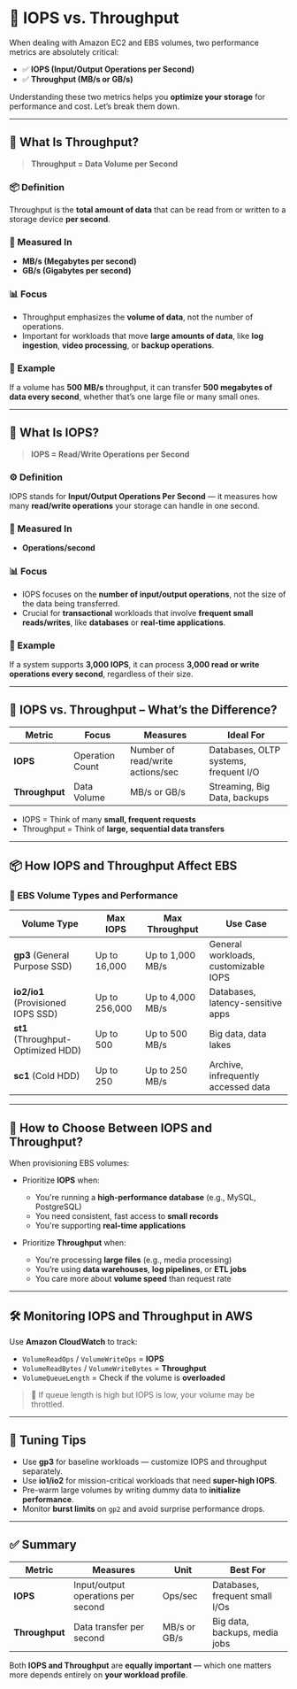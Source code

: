 # 🚀 IOPS vs. Throughput

When dealing with Amazon EC2 and EBS volumes, two performance metrics are absolutely critical:

- ✅ **IOPS (Input/Output Operations per Second)**
- ✅ **Throughput (MB/s or GB/s)**

Understanding these two metrics helps you **optimize your storage** for performance and cost. Let’s break them down.

---

## 📌 What Is Throughput?

> **Throughput = Data Volume per Second**

### 📦 Definition

Throughput is the **total amount of data** that can be read from or written to a storage device **per second**.

### 📏 Measured In

- **MB/s (Megabytes per second)**
- **GB/s (Gigabytes per second)**

### 📊 Focus

- Throughput emphasizes the **volume of data**, not the number of operations.
- Important for workloads that move **large amounts of data**, like **log ingestion**, **video processing**, or **backup operations**.

### 🧠 Example

If a volume has **500 MB/s** throughput, it can transfer **500 megabytes of data every second**, whether that’s one large file or many small ones.

---

## 📌 What Is IOPS?

> **IOPS = Read/Write Operations per Second**

### ⚙️ Definition

IOPS stands for **Input/Output Operations Per Second** — it measures how many **read/write operations** your storage can handle in one second.

### 📏 Measured In

- **Operations/second**

### 📊 Focus

- IOPS focuses on the **number of input/output operations**, not the size of the data being transferred.
- Crucial for **transactional** workloads that involve **frequent small reads/writes**, like **databases** or **real-time applications**.

### 🧠 Example

If a system supports **3,000 IOPS**, it can process **3,000 read or write operations every second**, regardless of their size.

---

## 🧪 IOPS vs. Throughput – What’s the Difference?

| Metric         | Focus           | Measures                         | Ideal For                             |
| -------------- | --------------- | -------------------------------- | ------------------------------------- |
| **IOPS**       | Operation Count | Number of read/write actions/sec | Databases, OLTP systems, frequent I/O |
| **Throughput** | Data Volume     | MB/s or GB/s                     | Streaming, Big Data, backups          |

- IOPS = Think of many **small, frequent requests**
- Throughput = Think of **large, sequential data transfers**

---

## 📦 How IOPS and Throughput Affect EBS

### 🧱 EBS Volume Types and Performance

| Volume Type                        | Max IOPS      | Max Throughput   | Use Case                             |
| ---------------------------------- | ------------- | ---------------- | ------------------------------------ |
| **gp3** (General Purpose SSD)      | Up to 16,000  | Up to 1,000 MB/s | General workloads, customizable IOPS |
| **io2/io1** (Provisioned IOPS SSD) | Up to 256,000 | Up to 4,000 MB/s | Databases, latency-sensitive apps    |
| **st1** (Throughput-Optimized HDD) | Up to 500     | Up to 500 MB/s   | Big data, data lakes                 |
| **sc1** (Cold HDD)                 | Up to 250     | Up to 250 MB/s   | Archive, infrequently accessed data  |

---

## 🎯 How to Choose Between IOPS and Throughput?

When provisioning EBS volumes:

- Prioritize **IOPS** when:

  - You're running a **high-performance database** (e.g., MySQL, PostgreSQL)
  - You need consistent, fast access to **small records**
  - You're supporting **real-time applications**

- Prioritize **Throughput** when:
  - You're processing **large files** (e.g., media processing)
  - You’re using **data warehouses**, **log pipelines**, or **ETL jobs**
  - You care more about **volume speed** than request rate

---

## 🛠️ Monitoring IOPS and Throughput in AWS

Use **Amazon CloudWatch** to track:

- `VolumeReadOps` / `VolumeWriteOps` = **IOPS**
- `VolumeReadBytes` / `VolumeWriteBytes` = **Throughput**
- `VolumeQueueLength` = Check if the volume is **overloaded**

> 🧠 If queue length is high but IOPS is low, your volume may be throttled.

---

## 📌 Tuning Tips

- Use **gp3** for baseline workloads — customize IOPS and throughput separately.
- Use **io1/io2** for mission-critical workloads that need **super-high IOPS**.
- Pre-warm large volumes by writing dummy data to **initialize performance**.
- Monitor **burst limits** on `gp2` and avoid surprise performance drops.

---

## ✅ Summary

| Metric         | Measures                           | Unit         | Best For                       |
| -------------- | ---------------------------------- | ------------ | ------------------------------ |
| **IOPS**       | Input/output operations per second | Ops/sec      | Databases, frequent small I/Os |
| **Throughput** | Data transfer per second           | MB/s or GB/s | Big data, backups, media jobs  |

Both **IOPS and Throughput** are **equally important** — which one matters more depends entirely on **your workload profile**.
